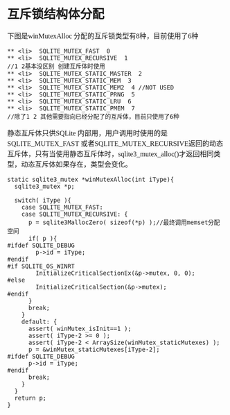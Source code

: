 # 互斥锁结构体分配
<font face="微软雅黑" size="3px">

下图是winMutexAlloc 分配的互斥锁类型有8种，目前使用了6种

	** <li>  SQLITE_MUTEX_FAST  0
	** <li>  SQLITE_MUTEX_RECURSIVE  1
	//1 2基本没区别 创建互斥体时使用
	** <li>  SQLITE_MUTEX_STATIC_MASTER  2
	** <li>  SQLITE_MUTEX_STATIC_MEM  3
	** <li>  SQLITE_MUTEX_STATIC_MEM2  4 //NOT USED
	** <li>  SQLITE_MUTEX_STATIC_PRNG  5
	** <li>  SQLITE_MUTEX_STATIC_LRU  6
	** <li>  SQLITE_MUTEX_STATIC_PMEM  7
	//除了1 2 其他需要指向已经分配了的互斥体，目前只使用了6种


静态互斥体只供SQLite 内部用，用户调用时使用的是SQLITE_MUTEX_FAST  或者SQLITE_MUTEX_RECURSIVE返回的动态互斥体，只有当使用静态互斥体时，sqlite3_mutex_alloc()才返回相同类型，动态互斥体如果存在，类型会变化。

	static sqlite3_mutex *winMutexAlloc(int iType){
	  sqlite3_mutex *p;

	  switch( iType ){
	    case SQLITE_MUTEX_FAST:
	    case SQLITE_MUTEX_RECURSIVE: {
	      p = sqlite3MallocZero( sizeof(*p) );//最终调用memset分配空间
	      if( p ){
	#ifdef SQLITE_DEBUG
	        p->id = iType;
	#endif
	#if SQLITE_OS_WINRT
	        InitializeCriticalSectionEx(&p->mutex, 0, 0);
	#else
	        InitializeCriticalSection(&p->mutex);
	#endif
	      }
	      break;
	    }
	    default: {
	      assert( winMutex_isInit==1 );
	      assert( iType-2 >= 0 );
	      assert( iType-2 < ArraySize(winMutex_staticMutexes) );
	      p = &winMutex_staticMutexes[iType-2];
	#ifdef SQLITE_DEBUG
	      p->id = iType;
	#endif
	      break;
	    }
	  }
	  return p;
	}

